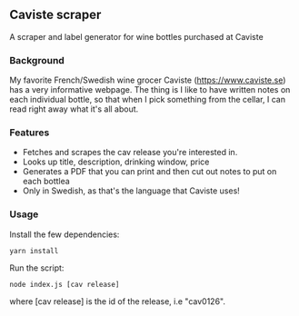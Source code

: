 ## Caviste scraper

A scraper and label generator for wine bottles purchased at Caviste

### Background

My favorite French/Swedish wine grocer Caviste (https://www.caviste.se) has a very informative webpage.
The thing is I like to have written notes on each individual bottle, so that when I pick something from 
the cellar, I can read right away what it's all about.

### Features

* Fetches and scrapes the cav release you're interested in.
* Looks up title, description, drinking window, price
* Generates a PDF that you can print and then cut out notes to put on each bottlea
* Only in Swedish, as that's the language that Caviste uses!

### Usage

Install the few dependencies:

```yarn install```

Run the script:

```node index.js [cav release]```

where [cav release] is the id of the release, i.e "cav0126".


